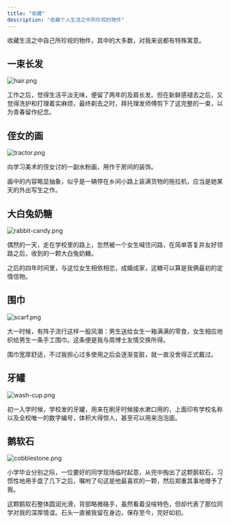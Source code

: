 ```yaml
---
title: "收藏"
description: "收藏个人生活之中所珍视的物件"
---
```


收藏生活之中自己所珍视的物件，其中的大多数，对我来说都有特殊寓意。<!--more-->

## 一束长发

![hair.png](/images/collect/hair.png)

工作之后，觉得生活平淡无味，便留了两年的及肩长发。但在新鲜感褪去之后，又觉得洗护和打理着实麻烦，最终剃去之时，拜托理发师傅剪下了这完整的一束，以为青春留作纪念。

## 侄女的画

![tractor.png](/images/collect/tractor.png)

向学习美术的侄女讨的一副水粉画，用作于房间的装饰。

画中的内容略显抽象，似乎是一辆停在乡间小路上装满货物的拖拉机，应当是她某天的外出写生之作。

## 大白兔奶糖

![rabbit-candy.png](/images/collect/rabbit-candy.png)

偶然的一天，走在学校里的路上，忽然被一个女生喊住问路，在简单答复并友好领路之后，收到的一颗大白兔奶糖。

之后的四年时间里，与这位女生相依相恋，成婚成家，这糖可以算是我俩最初的定情信物。

## 围巾

![scarf.png](/images/collect/scarf.png)

大一时候，有阵子流行这样一股风潮：男生送给女生一箱满满的零食，女生相应地织给男生一条手工围巾。这条便是我与周博士友情交换所得。

围巾宽厚舒适，不过我担心过多使用之后会逐渐变脏，就一直没舍得正式戴过。

## 牙罐

![wash-cup.png](/images/collect/wash-cup.png)

初一入学时候，学校发的牙罐，用来在刷牙时候接水漱口用的，上面印有学校名称以及全校唯一的数字编号，体积大得惊人，甚至可以用来泡泡面。

## 鹅软石

![cobblestone.png](/images/collect/cobblestone.png)

小学毕业分别之际，一位要好的同学现场临时起意，从兜中掏出了这颗鹅软石，习惯性地用手盘了几下之后，嘱咐了句这是他最喜欢的一颗，然后郑重其事地赠予了我。

这颗鹅软石整体圆润光滑，背部略微硌手，虽然看着没啥特色，但却代表了那位同学对我的深厚情谊。石头一直被我留在身边，保存至今，完好如初。
